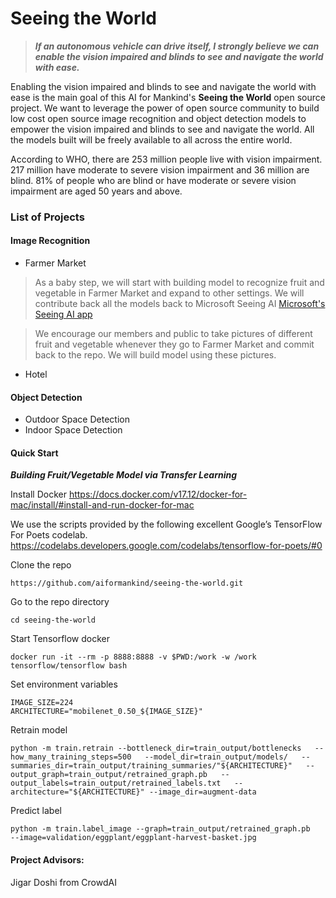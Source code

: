 # Seeing the World

> ***If an autonomous vehicle can drive itself, I strongly believe we can enable the vision impaired and blinds to see and navigate the world with ease.***


Enabling the vision impaired and blinds to see and navigate the world with ease is the main goal of this AI for Mankind's **Seeing the World** open source project. We want to leverage the power of open source community to build low cost open source image recognition and object detection models to empower the vision impaired and blinds to see and navigate the world. All the models built will be freely available to all across the entire world.

According to WHO, there are 253 million people live with vision impairment. 217 million have moderate to severe vision impairment and 36 million are blind. 81% of people who are blind or have moderate or severe vision impairment are aged 50 years and above.

### List of Projects

#### Image Recognition
- Farmer Market

>As a baby step, we will start with building model to recognize fruit and vegetable in Farmer Market and expand to other settings. We will contribute back all the models back to Microsoft Seeing AI [Microsoft's Seeing AI app](https://www.microsoft.com/en-us/seeing-ai)

>We encourage our members and public to take pictures of different fruit and vegetable whenever they go to Farmer Market and commit back to the repo. We will build model using these pictures.

- Hotel


#### Object Detection
- Outdoor Space Detection
- Indoor Space Detection

#### Quick Start

***Building Fruit/Vegetable Model via Transfer Learning***

Install Docker 
https://docs.docker.com/v17.12/docker-for-mac/install/#install-and-run-docker-for-mac

We use the scripts provided by the following excellent Google’s TensorFlow For Poets codelab. 
https://codelabs.developers.google.com/codelabs/tensorflow-for-poets/#0

Clone the repo
```
https://github.com/aiformankind/seeing-the-world.git
```
Go to the repo directory
```
cd seeing-the-world
```
Start Tensorflow docker
```
docker run -it --rm -p 8888:8888 -v $PWD:/work -w /work tensorflow/tensorflow bash
```
Set environment variables
```
IMAGE_SIZE=224
ARCHITECTURE="mobilenet_0.50_${IMAGE_SIZE}"
```

Retrain model 
```
python -m train.retrain --bottleneck_dir=train_output/bottlenecks   --how_many_training_steps=500   --model_dir=train_output/models/   --summaries_dir=train_output/training_summaries/"${ARCHITECTURE}"   --output_graph=train_output/retrained_graph.pb   --output_labels=train_output/retrained_labels.txt   --architecture="${ARCHITECTURE}" --image_dir=augment-data
```
Predict label

```
python -m train.label_image --graph=train_output/retrained_graph.pb      --image=validation/eggplant/eggplant-harvest-basket.jpg
```

#### Project Advisors:
Jigar Doshi from CrowdAI
